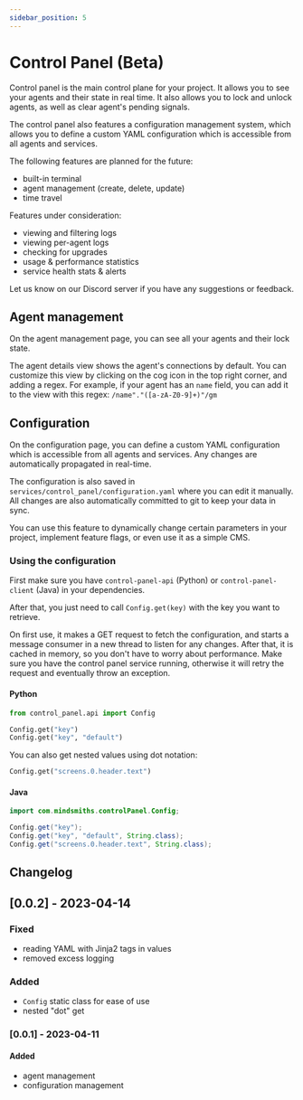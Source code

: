 ```yaml
---
sidebar_position: 5
---
```


# Control Panel (Beta)
Control panel is the main control plane for your project.
It allows you to see your agents and their state in real time. It also allows you to lock and unlock agents, as well as clear agent's pending signals.

The control panel also features a configuration management system, which allows you to define a custom YAML configuration which is accessible from all agents and services.

The following features are planned for the future:
- built-in terminal
- agent management (create, delete, update)
- time travel

Features under consideration:
- viewing and filtering logs
- viewing per-agent logs
- checking for upgrades
- usage & performance statistics
- service health stats & alerts

Let us know on our Discord server if you have any suggestions or feedback.


## Agent management
On the agent management page, you can see all your agents and their lock state.

The agent details view shows the agent's connections by default. You can customize this view by clicking on the cog icon in the top right corner, and adding a regex.
For example, if your agent has an `name` field, you can add it to the view with this regex: `/name"."([a-zA-Z0-9]+)"/gm`


## Configuration
On the configuration page, you can define a custom YAML configuration which is accessible from all agents and services. Any changes are automatically propagated in real-time.

The configuration is also saved in `services/control_panel/configuration.yaml` where you can edit it manually. All changes are also automatically committed to git to keep your data in sync.

You can use this feature to dynamically change certain parameters in your project, implement feature flags, or even use it as a simple CMS.

### Using the configuration
First make sure you have `control-panel-api` (Python) or `control-panel-client` (Java) in your dependencies.

After that, you just need to call `Config.get(key)` with the key you want to retrieve.

On first use, it makes a GET request to fetch the configuration, and starts a message consumer in a new thread to listen for any changes.
After that, it is cached in memory, so you don't have to worry about performance.
Make sure you have the control panel service running, otherwise it will retry the request and eventually throw an exception.

#### Python
```python
from control_panel.api import Config

Config.get("key")
Config.get("key", "default")
```

You can also get nested values using dot notation:
```python
Config.get("screens.0.header.text")
```

#### Java
```java
import com.mindsmiths.controlPanel.Config;

Config.get("key");
Config.get("key", "default", String.class);
Config.get("screens.0.header.text", String.class);
```


## Changelog

## [0.0.2] - 2023-04-14

### Fixed
- reading YAML with Jinja2 tags in values
- removed excess logging

### Added
- `Config` static class for ease of use
- nested "dot" get


### [0.0.1] - 2023-04-11

#### Added
- agent management
- configuration management
